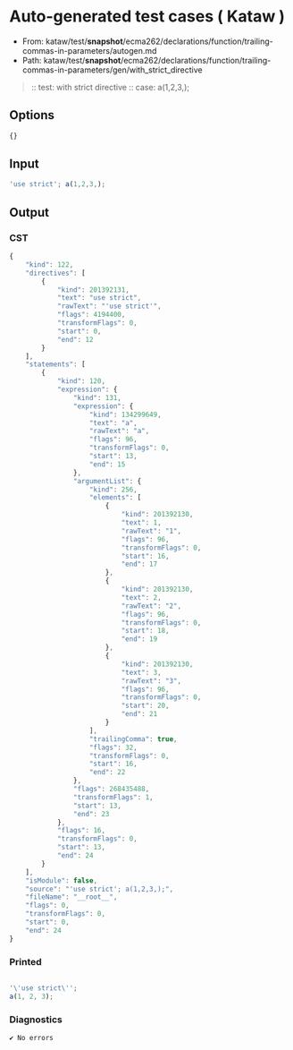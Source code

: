 # Auto-generated test cases ( Kataw )
- From: kataw/test/__snapshot__/ecma262/declarations/function/trailing-commas-in-parameters/autogen.md
- Path: kataw/test/__snapshot__/ecma262/declarations/function/trailing-commas-in-parameters/gen/with_strict_directive
> :: test: with strict directive
> :: case: a(1,2,3,);
## Options

`````js
{}
`````
## Input

`````js
'use strict'; a(1,2,3,);
`````
## Output

### CST

```javascript
{
    "kind": 122,
    "directives": [
        {
            "kind": 201392131,
            "text": "use strict",
            "rawText": "'use strict'",
            "flags": 4194400,
            "transformFlags": 0,
            "start": 0,
            "end": 12
        }
    ],
    "statements": [
        {
            "kind": 120,
            "expression": {
                "kind": 131,
                "expression": {
                    "kind": 134299649,
                    "text": "a",
                    "rawText": "a",
                    "flags": 96,
                    "transformFlags": 0,
                    "start": 13,
                    "end": 15
                },
                "argumentList": {
                    "kind": 256,
                    "elements": [
                        {
                            "kind": 201392130,
                            "text": 1,
                            "rawText": "1",
                            "flags": 96,
                            "transformFlags": 0,
                            "start": 16,
                            "end": 17
                        },
                        {
                            "kind": 201392130,
                            "text": 2,
                            "rawText": "2",
                            "flags": 96,
                            "transformFlags": 0,
                            "start": 18,
                            "end": 19
                        },
                        {
                            "kind": 201392130,
                            "text": 3,
                            "rawText": "3",
                            "flags": 96,
                            "transformFlags": 0,
                            "start": 20,
                            "end": 21
                        }
                    ],
                    "trailingComma": true,
                    "flags": 32,
                    "transformFlags": 0,
                    "start": 16,
                    "end": 22
                },
                "flags": 268435488,
                "transformFlags": 1,
                "start": 13,
                "end": 23
            },
            "flags": 16,
            "transformFlags": 0,
            "start": 13,
            "end": 24
        }
    ],
    "isModule": false,
    "source": "'use strict'; a(1,2,3,);",
    "fileName": "__root__",
    "flags": 0,
    "transformFlags": 0,
    "start": 0,
    "end": 24
}
```

### Printed

```javascript

'\'use strict\'';
a(1, 2, 3);
```

### Diagnostics

```javascript
✔ No errors
```

